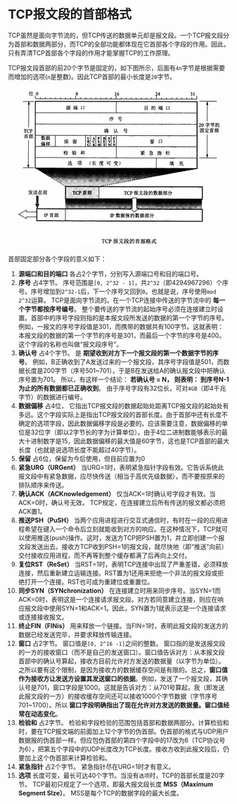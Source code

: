 # TCP报文段的首部格式

TCP虽然是面向字节流的，但TCP传送的数据单元却是报文段。一个TCP报文段分为首部和数据两部分，而TCP的全部功能都体现在它首部各个字段的作用。因此，只有弄清TCP首部各个字段的作用才能掌握TCP的工作原理。

TCP报文段首部的前20个字节是固定的，如下图所示，后面有`4n`字节是根据需要而增加的选项(`n`是整数)。因此TCP首部的最小长度是`20`字节。

![tcp_head](./images/tcp_head.png)

首部固定部分各个字段的意义如下：

1. **源端口和目的端口**  各占2个字节，分别写入源端口号和目的端口号。
2. **序号** 占4字节。 序号范围是`[0, 2^32 - 1]`，共`2^32`（即4294967296）个序号。序号增加到`2^32-1`后，下一个序号又回到`0`。也就是说，序号使用`mod 2^32`运算。 TCP是面向字节流的。在一个TCP连接中传送的字节流中的 **每一个字节都按序号编号**。 整个要传送的字节流的起始序号必须在连接建立时设置。首部中的序号字段则指的是本报文段所发送的数据的第一个字节的序号。例如，一报文的序号字段值是301，而携带的数据共有100字节。这就表明：本报文段的数据的第一个字节的序号是301，而最后一个字节的序号是400。这个字段的名称也叫做“报文段序号”。
3. **确认号** 占4个字节。 是 **期望收到对方下一个报文段的第一个数据字节的序号**。 例如，B正确收到了A发送过来的一个报文段，其序号字段值是501，而数据长度是200字节（序号501~701），于是B在发送给A的确认报文段中把确认序号置为701。 所以，有这样一个结论： **若确认号 = N， 则表明： 到序号N-1为止的所有数据都已正确收到**。 由于序号字段有32位长，可对`4GB`（即4千兆字节）的数据进行编号。
4. **数据偏移** 占4位， 它指出TCP报文段的数据起始处距离TCP报文段的起始处有多远。这个字段实际上是指出TCP报文段的首部长度。由于首部中还有长度不确定的选项字段，因此数据偏移字段是必要的。应该需要注意，数据偏移的单位是32位字（即以2字节长的字为计算单位）。由于4位二进制数能够表示的最大十进制数字是15，因此数据偏移的最大值是60字节，这也是TCP首部的最大长度（也就是说选项长度不能超过40字节）。
5. **保留** 占6位，保留为今后使用，但目前应置为0
6. **紧急URG（URGent）** 当URG=1时，表明紧急指针字段有效。它告诉系统此报文段中有紧急数据，应尽快传送（相当于高优先级数据），而不要按原来的排队顺序来传送。
7. **确认ACK（ACKnowledgement）** 仅当ACK=1时确认号字段才有效。当ACK=0时，确认号无效。 TCP规定，在连接建立后所有传送的报文都必须把ACK置1。
8. **推送PSH（PuSH）**  当两个应用进程进行交互式通信时，有时在一段的应用进程希望在键入一个命令后立刻就能收到对方的响应。在这种情况下，TCP就可以使用推送(push)操作。这时，发送方TCP把PSH置为1，并立即创建一个报文段发送出去。接收方TCP收到PSH=1的报文段，就尽快地（即“推送”向前）交付接收应用进程，而不再等到整个缓存都满了后再向上交付。
9. **复位RST（ReSet）** 当RST=1时，表明TCP连接中出现了严重差错，必须释放连接，然后重新建立运输连接。RST置为1还用来拒绝一个非法的报文段或拒绝打开一个连接。RST也可成为重建位或重置位。
10. **同步SYN（SYNchronization）** 在连接建立时用来同步序号。当SYN=1而ACK=0时，表明这是一个连接请求报文段。对方若同意建立连接，则应在响应报文段中使用SYN=1和ACK=1。因此，SYN置为1就表示这是一个连接请求或连接接收报文。
11. **终止FIN（FINis）** 用来释放一个链接。当FIN=1时，表明此报文段的发送方的数据已经发送完毕，并要求释放传输连接。
12. **窗口** 占2字节。 窗口值是`[0, 2^16 -1]`之间的整数。 窗口指的是发送报文段的一方的接收窗口（而不是自己的发送窗口）。窗口值告诉对方：从本报文段首部中的确认号算起，接收方目前允许对方发送的数据量（以字节为单位）。之所以要有这个限制，是因为接收方的数据缓存空间是有限的。总之，**窗口值作为接收方让发送方设置其发送窗口的依据**。例如，发送了一个报文段，其确认号是701，窗口字段是1000。这就是告诉对方：从701号算起，我（即发送此报文段的一方）的接收缓存空间还可以接收1000个字节数据（字节序号701~1700）。所以 **窗口字段明确指出了现在允许对方发送的数据量。窗口值经常在动态变化**。
13. **检验和** 占2字节。 检验和字段检验的范围包括首部和数据两部分。计算检验和时，要在TCP报文端的前面加上12个字节的伪首部。伪首部的格式与UDP用户数据报的伪首部一样。但应包伪首部的第四个字段中的17改为6（TCP协议号为6），把第五个字段中的UDP长度改为TCP长度。接收方收到此报文段后，仍要加上这个伪首部来计算检验和。
14. **紧急指针** 占2个字节。 紧急指针尽在URG=1时才有意义。
15. **选项** 长度可变，最长可达40个字节。当没有`选项`时，TCP的首部长度是20字节。 TCP最初只规定了一个选项，即最大报文段长度 **MSS（Maximum Segment SIze）**。 MSS是每个TCP的数据字段的最大长度。



